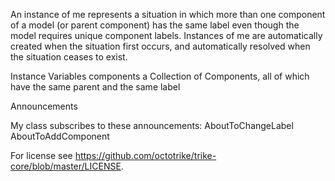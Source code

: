 An instance of me represents a situation in which more than one component of a model (or parent component) has the same label even though the model requires unique component labels.  Instances of me are automatically created when the situation first occurs, and automatically resolved when the situation ceases to exist.

Instance Variables
	components		a Collection of Components, all of which have the same parent and the same label

Announcements

My class subscribes to these announcements:
	AboutToChangeLabel
	AboutToAddComponent




For license see https://github.com/octotrike/trike-core/blob/master/LICENSE.
